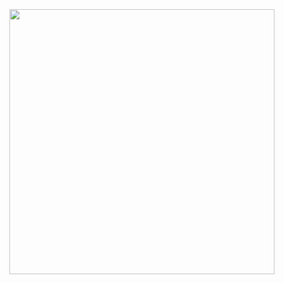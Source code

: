 <img align = "center" height = "475" src = "https://user-images.githubusercontent.com/110351770/197547736-2edf3579-e585-40ff-b5c9-c8bd974ed75a.png">